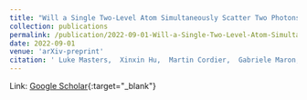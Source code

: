```yaml
---
title: "Will a Single Two-Level Atom Simultaneously Scatter Two Photons?"
collection: publications
permalink: /publication/2022-09-01-Will-a-Single-Two-Level-Atom-Simultaneously-Scatter-Two-Photons
date: 2022-09-01
venue: 'arXiv-preprint'
citation: ' Luke Masters,  Xinxin Hu,  Martin Cordier,  Gabriele Maron,  Lucas Pache,  Arno Rauschenbeutel,  <strong>Max</strong> <strong>Schemmer</strong>,  Jürgen Volz, &quot;Will a Single Two-Level Atom Simultaneously Scatter Two Photons?.&quot; arXiv-preprint, 2022.'
---
```

Link: [Google Scholar](https://scholar.google.com/scholar?q=Will+a+Single+Two+Level+Atom+Simultaneously+Scatter+Two+Photons?){:target="_blank"}